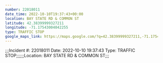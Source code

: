 ```yaml
---
number: 22018011
date_time: 2022-10-10T19:37:43+00:00
location: BAY STATE RD & COMMON ST
latitude: 42.38399999327211
longitude: -71.17543004042255
type: TRAFFIC STOP
google_maps_link: https://maps.google.com/?q=42.38399999327211,-71.17543004042255
---
```


;;;Incident #: 22018011  Date: 2022-10-10 19:37:43   Type: TRAFFIC STOP;;;;;;Location: BAY STATE RD & COMMON ST;;;
